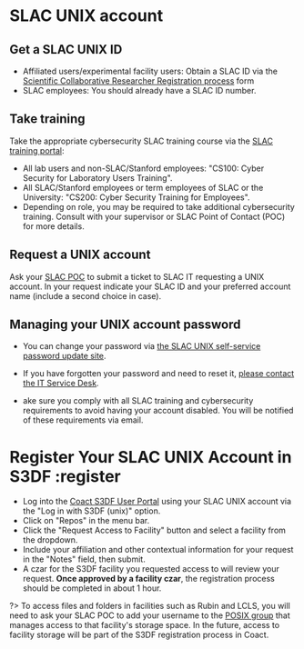 # SLAC UNIX account

## Get a SLAC UNIX ID
  - Affiliated users/experimental facility users: Obtain a SLAC ID via the [Scientific Collaborative Researcher Registration process](https://it.slac.stanford.edu/identity/scientific-collaborative-researcher-registration) form
  - SLAC employees: You should already have a SLAC ID number.
  
## Take training
Take the appropriate cybersecurity SLAC training course via the [SLAC training portal](https://slactraining.slac.stanford.edu/how-access-the-web-training-portal):
  - All lab users and non-SLAC/Stanford employees: "CS100: Cyber Security for Laboratory Users Training".
  - All SLAC/Stanford employees or term employees of SLAC or the University: "CS200: Cyber Security Training for Employees".
  - Depending on role, you may be required to take additional cybersecurity training. Consult with your supervisor or SLAC Point of Contact (POC) for more details.
    
## Request a UNIX account
Ask your [SLAC POC](contact-us.md#facpoc) to submit a ticket to SLAC IT requesting a UNIX account. 
In your request indicate your SLAC ID and your preferred account name (include a second choice in case). 

## Managing your UNIX account password

 - You can change your password via [the SLAC UNIX self-service password update site](https://unix-password.slac.stanford.edu/).

 - If you have forgotten your password and need to reset it, [please contact the IT Service Desk](https://it.slac.stanford.edu/support).

 - ake sure you comply with all SLAC training and cybersecurity requirements to avoid having your account disabled. You will be notified of these requirements via email.

# Register Your SLAC UNIX Account in S3DF :register

 -  Log into the [Coact S3DF User Portal](https://s3df.slac.stanford.edu/coact) using your SLAC UNIX account via the "Log in with S3DF (unix)" option.
 - Click on "Repos" in the menu bar.
 - Click the "Request Access to Facility" button and select a facility from the dropdown.
 - Include your affiliation and other contextual information for your request in the "Notes" field, then submit.
 - A czar for the S3DF facility you requested access to will review your request. **Once approved by a facility czar**, the registration process should be completed in about 1 hour.

?> To access files and folders in facilities such as Rubin and LCLS, you will need to ask your
SLAC POC to add your username to the [POSIX
group](contact-us.md#facpoc) that manages access to that facility's
storage space. In the future, access to facility storage will be part of the S3DF registration process in Coact.



